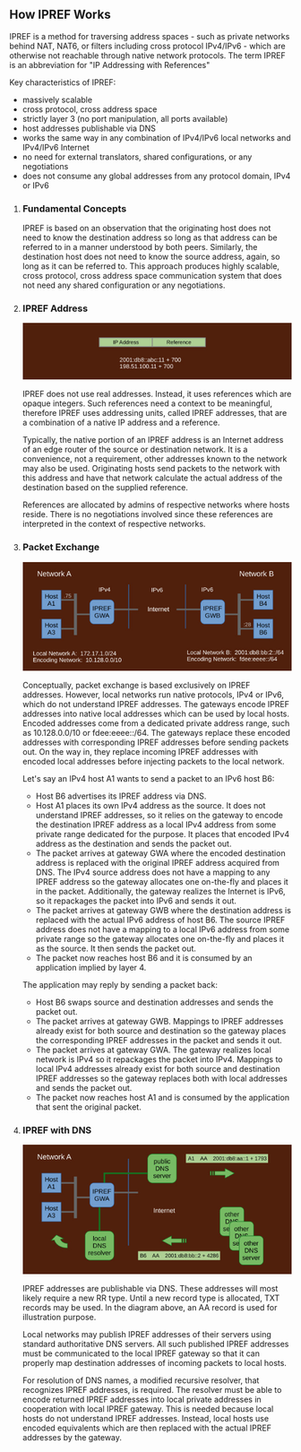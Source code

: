 ## How IPREF Works

IPREF is a method for traversing address spaces - such as private networks behind NAT, NAT6, or filters including cross protocol IPv4/IPv6 - which are otherwise not reachable through native network protocols. The term IPREF is an abbreviation for "IP Addressing with References"

Key characteristics of IPREF:

- massively scalable
- cross protocol, cross address space
- strictly layer 3 (no port manipulation, all ports available)
- host addresses publishable via DNS
- works the same way in any combination of IPv4/IPv6 local networks and IPv4/IPv6 Internet
- no need for external translators, shared configurations, or any negotiations
- does not consume any global addresses from any protocol domain, IPv4 or IPv6

1. ### Fundamental Concepts

	IPREF is based on an observation that the originating host does not need to know the destination address so long as that address can be referred to in a manner understood by both peers. Similarly, the destination host does not need to know the source address, again, so long as it can be referred to. This approach produces highly scalable, cross protocol, cross address space communication system that does not need any shared configuration or any negotiations.

1. ### IPREF Address

    ![](./how-ipref-works.img1.jpg)
    
    IPREF does not use real addresses. Instead, it uses references which are opaque integers. Such references need a context to be meaningful, therefore IPREF uses addressing units, called IPREF addresses, that are a combination of a native IP address and a reference.

    Typically, the native portion of an IPREF address is an Internet address of an edge router of the source or destination network. It is a convenience, not a requirement, other addresses known to the network may also be used. Originating hosts send packets to the network with this address and have that network calculate the actual address of the destination based on the supplied reference.

    References are allocated by admins of respective networks where hosts reside. There is no negotiations involved since these references are interpreted in the context of respective networks.

1. ### Packet Exchange

	![](./how-ipref-works.img2.jpg)

	Conceptually, packet exchange is based exclusively on IPREF addresses. However, local networks run native protocols, IPv4 or IPv6, which do not understand IPREF addresses. The gateways encode IPREF addresses into native local addresses which can be used by local hosts. Encoded addresses come from a dedicated private address range, such as 10.128.0.0/10 or fdee:eeee::/64. The gateways replace these encoded addresses with corresponding IPREF addresses before sending packets out. On the way in, they replace incoming IPREF addresses with encoded local addresses before injecting packets to the local network.

	Let's say an IPv4 host A1 wants to send a packet to an IPv6 host B6:
	
	- Host B6 advertises its IPREF address via DNS.
	- Host A1 places its own IPv4 address as the source. It does not understand IPREF addresses, so it relies on the gateway to encode the destination IPREF address as a local IPv4 address from some private range dedicated for the purpose. It places that encoded IPv4 address as the destination and sends the packet out.
	- The packet arrives at gateway GWA where the encoded destination address is replaced with the original IPREF address acquired from DNS. The IPv4 source address does not have a mapping to any IPREF address so the gateway allocates one on-the-fly and places it in the packet. Additionally, the gateway realizes the Internet is IPv6, so it repackages the packet into IPv6 and sends it out.
	- The packet arrives at gateway GWB where the destination address is replaced with the actual IPv6 address of host B6. The source IPREF address does not have a mapping to a local IPv6 address from some private range so the gateway allocates one on-the-fly and places it as the source. It then sends the packet out.
	- The packet now reaches host B6 and it is consumed by an application implied by layer 4.

	The application may reply by sending a packet back:
	
	- Host B6 swaps source and destination addresses and sends the packet out.
	- The packet arrives at gateway GWB. Mappings to IPREF addresses already exist for both source and destination so the gateway places the corresponding IPREF addresses in the packet and sends it out.
	- The packet arrives at gateway GWA. The gateway realizes local network is IPv4 so it repackages the packet into IPv4. Mappings to local IPv4 addresses already exist for both source and destination IPREF addresses so the gateway replaces both with local addresses and sends the packet out.
	- The packet now reaches host A1 and is consumed by the application that sent the original packet.

1. ### IPREF with DNS

	![](./how-ipref-works.img3.jpg)

	IPREF addresses are publishable via DNS. These addresses will most likely require a new RR type. Until a new record type is allocated, TXT records may be used. In the diagram above, an AA record is used for illustration purpose.
	
	Local networks may publish IPREF addresses of their servers using standard authoritative DNS servers. All such published IPREF addresses must be communicated to the local IPREF gateway so that it can properly map destination addresses of incoming packets to local hosts.
	
	For resolution of DNS names, a modified recursive resolver, that recognizes IPREF addresses, is required. The resolver must be able to encode returned IPREF addresses into local private addresses in cooperation with local IPREF gateway. This is needed because local hosts do not understand IPREF addresses. Instead, local hosts use encoded equivalents which are then replaced with the actual IPREF addresses by the gateway.